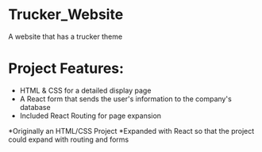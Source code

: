 # Trucker_Website
A website that has a trucker theme


# Project Features:
* HTML & CSS for a detailed display page
* A React form that sends the user's information to the company's database
* Included React Routing for page expansion


*Originally an HTML/CSS Project
*Expanded with React so that the project could expand with routing and forms
